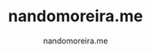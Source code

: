 ---
title: "nandomoreira.me"
github: https://github.com/nandomoreirame/nandomoreira-jekyll-theme
demo: http://nandomoreira.me/nandomoreira-jekyll-theme/
author: nandomoreira.me
draft: true
ssg:
  - Jekyll
cms:
  - No Cms
---